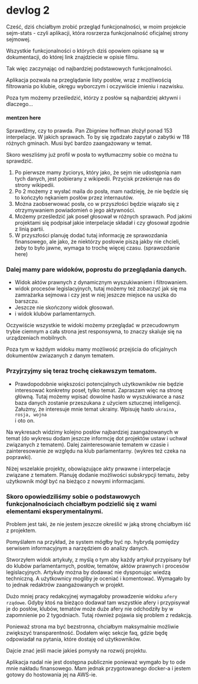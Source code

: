 # devlog 2

<!-- Cześć mimo studiów magisterskich, które starają mi się udowodnić, że jedyne co powinienem robić to sprawozdania. Oraz pracy, przez ostatnie 3 tygodnie walczyłem z niewydolnym systemem informatycznym sejmu i odniosłem pare sukcesów. -->

Cześć, dziś chciałbym zrobić przegląd funkcjonalności, w moim projekcie sejm-stats - czyli aplikacji, która rosrzerza funkcjonalność oficjalnej strony sejmowej. 

Wszystkie funkcjonalności o których dziś opowiem opisane są w dokumentacji, do której link znajdziecie w opisie filmu.

Tak więc zaczynając od najbardziej podstawowych funkcjonalności. 

Aplikacja pozwala na przeglądanie listy posłów, wraz z możliwością filtrowania po klubie, okręgu wyborczym i oczywiście imieniu i nazwisku.

Poza tym możemy prześledzić, którzy z posłów są najbardziej aktywni i dlaczego...

#### mentzen here

Sprawdźmy, czy to prawda. 
Pan Zbigniew hoffman złożył ponad 153 interpelacje. W jakich sprawach. 
To by się zgadzało zapytał o zabytki w 118 różnych gminach. Musi być bardzo zaangażowany w temat.

Skoro weszliśmy już profil w posła to wytłumaczmy sobie co można tu sprawdzić.

1. Po pierwsze mamy życiorys, który jako, że sejm nie udostępnia nam tych danych, jest pobierany z wikipedii. Przycisk przekieruje nas do strony wikipedii.
2. Po 2 możemy z wysłać maila do posła, mam nadzieję, że nie będzie się to kończyło nękaniem posłów przez internautów.
3. Można zaobserwować posła, co w przyszłości będzie wiązało się z otrzymywaniem powiadomień o jego aktywności. 
4. Możemy prześledzić jak poseł głosował w różnych sprawach. Pod jakimi projektami się podpisał jakie interpelacje składał i czy głosował zgodnie z linią partii.
5. W przyszłości planuję dodać tutaj informację ze sprawozdania finansowego, ale jako, że niektórzy posłowie piszą jakby nie chcieli, żeby to było jawne, wymaga to trochę więcej czasu.
(sprawozdanie here)

### Dalej mamy pare widoków, poprostu do przeglądania danych. 
- Widok aktów prawnych z dynamicznym wyszukiwaniem i filtrowaniem.
- widok procesów legislacyjnych, tutaj możemy też zobaczyć jak się ma zamrażarka sejmowa i czy jest w niej jeszcze miejsce na uszka do barszczu.
- Jeszcze nie skończony widok głosowań.
- i widok klubów parlamentarnych. 

Oczywiście wszystkie te widoki możemy przeglądać w przecudownym trybie ciemnym a cała strona jest responsywna, to znaczy skaluje się na urządzeniach mobilnych. 


Poza tym w każdym widoku mamy możliwość przejścia do oficjalnych dokumentów zwiazanych z danym tematem.

### Przyjrzyjmy się teraz trochę ciekawszym tematom. 

- Prawdopodobnie większości potencjalnych użytkowników nie będzie interesować konkretny poseł, tylko temat. Zapraszam więc na stronę główną. Tutaj możemy wpisać dowolne hasło w wyszukiwarce a nasz baza danych zostanie przeszukana z użyciem sztucznej inteligencji. 
Załużmy, że interesuje mnie temat ukrainy. Wpisuję hasło `ukraina, rosja, wojna`  
 i oto on.

Na wykresach widzimy kolejno posłów najbardziej zaangażowanych w temat (do wykresu dodam jeszcze informcję dot projektów ustaw i uchwał związanych z tematem). Dalej zainteresowanie tematem w czasie i zainteresowanie ze względu na klub parlamentarny. (wykres też czeka na poprawki).

Niżej wszelakie projekty, obowiązujące akty prwawne i interpelacje związane z tematem.
Planuję dodanie możliwości subskrypcji tematu, żeby użytkownik mógł być na bieżąco z nowymi informacjami.

### Skoro opowiedziliśmy sobie o podstawowych funkcjonalnościach chciałbym podzielić się z wami elementami eksperymentalnymi.

Problem jest taki, że nie jestem jeszcze określić w jaką stronę chciałbym iść z projektem.

Pomyślałem na przykład, że system mógłby być np. hybrydą pomiędzy serwisem informacyjnym a narzędziem do analizy danych. 

Stworzyłem widok artykuły, z myślą o tym aby każdy artykuł przypisany był do klubów parlamentarnych, posłów, tematów, aktów prawnych i procesów legislacyjnych. Artykuły można by dodawać nie dysponując wiedzą techniczną. A użytkownicy mogliby je oceniać i komentować. Wymagało by to jednak redaktrów zaangażowanych w projekt.

Dużo mniej pracy redakcyjnej wymagałoby prowadzenie widoku `afery rządowe`. Gdyby ktoś na bieżąco dodawał tam wszystkie afery i przypisywał je do posłów, klubów, tematów może duże afery nie odchodziły by w zapomnienie po 2 tygodniach. Tutaj również pojawia się problem z redakcją.

Ponieważ strona ma być bezstronna, chciałbym maksymalnie możliwie zwiększyć transparentność. Dodałem więc sekcje faq, gdzie będę odpowiadał na pytania, które dostaję od użytkowników.


Dajcie znać jeśli macie jakieś pomysły na rozwój projektu.

Aplikacja nadal nie jest dostępna publicznie ponieważ wymgało by to ode mnie nakładu finansowego. 
Mam jednak przygotowanego docker-a i jestem gotowy do hostowania jej na AWS-ie.


